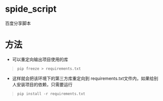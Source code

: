 # spide_script
百度分享脚本

# 方法
* 可以重定向输出项目使用的库
>`pip freeze > requirements.txt`

* 这样就会把该环境下的第三方库重定向到 requirements.txt文件内，如果给别人安装项目的依赖，只需要运行
>`pip install -r requirements.txt`


